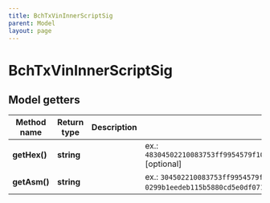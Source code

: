```yaml
---
title: BchTxVinInnerScriptSig
parent: Model
layout: page
---
```


# BchTxVinInnerScriptSig

## Model getters

Method name | Return type | Description | Notes
------------ | ------------- | ------------- | -------------
**getHex()** | **string** |  | ex.: `48304502210083753ff9954579f1062d60905650d5d07f50dedc96f9425403b80957f199e1ee022053625597b069c48ed29f8825bd3c8f66757ccaa21a7bb49314eae4eca1fb8d7041210299b1eedeb115b5880cd5e0df0717bd982748a8e003e34371dc36301e17ee0ed6` [optional]
**getAsm()** | **string** |  | ex.: `304502210083753ff9954579f1062d60905650d5d07f50dedc96f9425403b80957f199e1ee022053625597b069c48ed29f8825bd3c8f66757ccaa21a7bb49314eae4eca1fb8d70[ALL/FORKID] 0299b1eedeb115b5880cd5e0df0717bd982748a8e003e34371dc36301e17ee0ed6` [optional]

